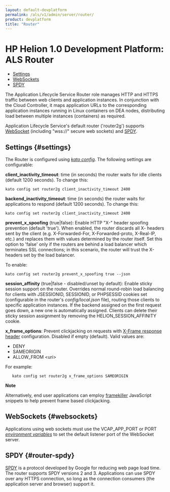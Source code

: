 ```yaml
---
layout: default-devplatform
permalink: /als/v1/admin/server/router/
product: devplatform
title: "Router"
---
```

<!--PUBLISHED-->

# HP Helion 1.0 Development Platform: ALS Router[](#index-1 "Permalink to this headline")

- [Settings](#settings)
- [WebSockets](#websockets)
- [SPDY](#router-spdy)

The Application Lifecycle Service Router role manages HTTP and HTTPS traffic between web clients and application instances. In conjunction with the Cloud
Controller, it maps application URLs to the corresponding application
instances running in Linux containers on DEA nodes, distributing load
between multiple instances (containers) as required.

Application Lifecycle Service's default router ('router2g') supports
[WebSocket](http://www.websocket.org/aboutwebsocket) (including
"wss://" secure web sockets) and [SPDY](http://www.chromium.org/spdy).

## Settings {#settings}
The Router is configured using [*kato config*](/als/v1/admin/reference/kato-ref/#kato-command-ref-config). The following settings are configurable:

**client\_inactivity\_timeout**: time (in seconds) the router waits
for idle clients (default 1200 seconds). To change this:

    kato config set router2g client_inactivity_timeout 2400

**backend\_inactivity\_timeout**: time (in seconds) the router waits
for applications to respond (default 1200 seconds). To change this:

    kato config set router2g client_inactivity_timeout 2400

**prevent\_x\_spoofing** (true|false): Enable HTTP "X-" header
spoofing prevention (default 'true'). When enabled, the router
discards all X- headers sent by the client (e.g. X-Forwarded-For,
X-Forwarded-proto, X-Real-IP, etc.) and replaces them with values
determined by the router itself. Set this option to 'false' only if the routers are behind a load balancer which terminates SSL connections; in this scenario, the router will trust the X-headers set by the load balancer. 

To enable:

    kato config set router2g prevent_x_spoofing true --json

**session\_affinity** (true|false - disabled/unset by default):
Enable sticky session support on the router. Overrides normal
round-robin load balancing for clients with JSESSIONID, SESSIONID,
or PHPSESSID cookies set (configurable in the router's
*config/local.json* file), routing those clients to specific
application instances. If the backend assigned on the first request
goes down, a new one is automatically assigned. Clients can delete
their sticky session assignment by removing the
HELION\_SESSION\_AFFINITY cookie.

**x\_frame\_options**: Prevent clickjacking on requests with
[X-Frame response
header](https://developer.mozilla.org/en-US/docs/HTTP/X-Frame-Options)
configuration. Disabled if empty (default). Valid values are:

-   DENY
-   SAMEORIGIN
-   ALLOW\_FROM \<uri\>

For example:

       kato config set router2g x_frame_options SAMEORIGIN

**Note**

Alternatively, end user applications can employ
[framekiller](http://en.wikipedia.org/wiki/Framekiller) JavaScript
snippets to help prevent frame based clickjacking.

## WebSockets {#websockets}

Applications using web sockets must use the VCAP\_APP\_PORT or PORT
[*environment variables*](/als/v1/user/reference/environment/#environment-variables)
to set the default listener port of the WebSocket server.

## SPDY {#router-spdy}

[SPDY](http://dev.chromium.org/spdy/) is a protocol developed by Google
for reducing web page load time. The router supports SPDY versions 2 and
3. Applications can use SPDY over any HTTPS connection, so long as the
connection consumers (the application server and browser) support it.

